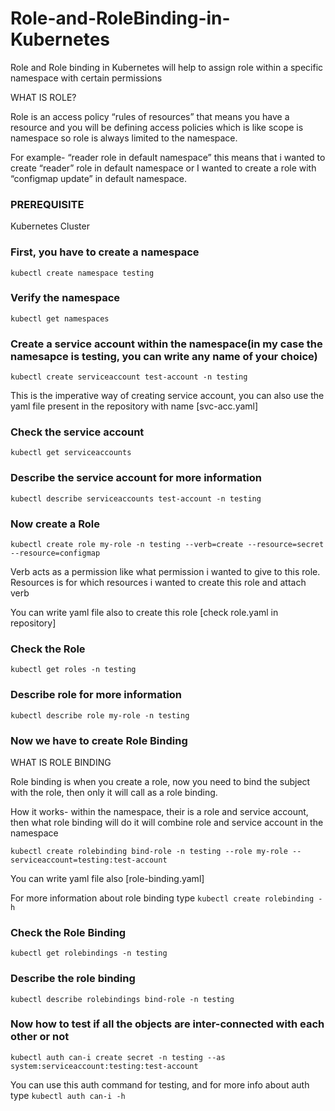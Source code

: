 # Role-and-RoleBinding-in-Kubernetes
Role and Role binding in Kubernetes will help to assign role within a specific namespace with certain permissions

WHAT IS ROLE?

Role is an access policy “rules of resources” that means you have a resource and you will be defining access policies which is like scope is namespace so role is always limited to the namespace.

For example- “reader role in default namespace” this means that i wanted to create “reader” role in default namespace or I wanted to create a role with “configmap update” in default namespace. 

### PREREQUISITE

Kubernetes Cluster

### First, you have to create a namespace

`kubectl create namespace testing`

### Verify the namespace

`kubectl get namespaces`

### Create a service account within the namespace(in my case the namesapce is testing, you can write any name of your choice)

`kubectl create serviceaccount test-account -n testing`

This is the imperative way of creating service account, you can also use the yaml file present in the repository with name [svc-acc.yaml]

### Check the service account

`kubectl get serviceaccounts`

### Describe the service account for more information

`kubectl describe serviceaccounts test-account -n testing`

### Now create a Role

`kubectl create role my-role -n testing --verb=create --resource=secret --resource=configmap`

Verb acts as a permission like what permission i wanted to give to this role. Resources is for which resources i wanted to create this role and attach verb

You can write yaml file also to create this role [check role.yaml in repository]

### Check the Role

`kubectl get roles -n testing`

### Describe role for more information

`kubectl describe role my-role -n testing`

### Now we have to create Role Binding

WHAT IS ROLE BINDING

Role binding is when you create a role, now you need to bind the subject with the role, then only it will call as a role binding.

How it works- within the namespace, their is a role and service account, then what role binding will do it will combine role and service account in the namespace

`kubectl create rolebinding bind-role -n testing --role my-role --serviceaccount=testing:test-account`

You can write yaml file also [role-binding.yaml]
 
 For more information about role binding type `kubectl create rolebinding -h`

### Check the Role Binding

`kubectl get rolebindings -n testing`

### Describe the role binding

`kubectl describe rolebindings bind-role -n testing`

### Now how to test if all the objects are inter-connected with each other or not 

`kubectl auth can-i create secret -n testing --as system:serviceaccount:testing:test-account`

You can use this auth command for testing, and for more info about auth type `kubectl auth can-i -h`
